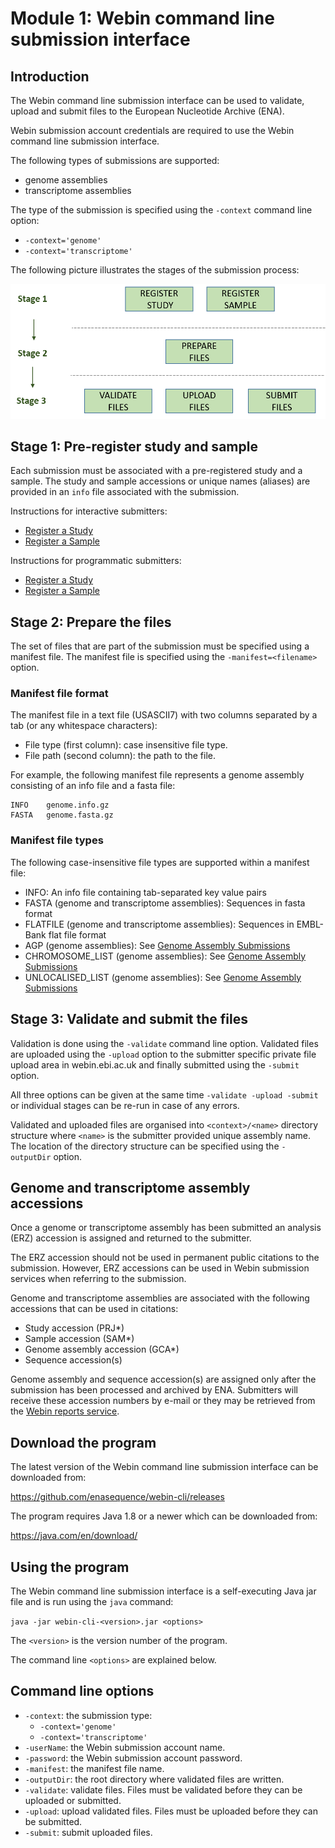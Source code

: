 # Module 1: Webin command line submission interface

## Introduction

The Webin command line submission interface can be used to validate, upload and submit files 
to the European Nucleotide Archive (ENA). 

Webin submission account credentials are required to use the Webin command line submission interface.

The following types of submissions are supported:

- genome assemblies
- transcriptome assemblies

The type of the submission is specified using the `-context` command line option:
- `-context='genome'` 
- `-context='transcriptome'` 

The following picture illustrates the stages of the submission process:

![Submission process](images/webin-cli_01.png)

## Stage 1: Pre-register study and sample

Each submission must be associated with a pre-registered study and a sample. The study and sample 
accessions or unique names (aliases) are provided in an `info` file associated with the submission. 

Instructions for interactive submitters:
- [Register a Study](mod_02.html)
- [Register a Sample](mod_03.html)

Instructions for programmatic submitters:
- [Register a Study](prog_01.html)
- [Register a Sample](prog_05.html)

## Stage 2: Prepare the files

The set of files that are part of the submission must be specified using a manifest file.
The manifest file is specified using the `-manifest=<filename>` option.

### Manifest file format

The manifest file in a text file (USASCII7) with two columns separated by a tab (or any whitespace characters):
- File type (first column): case insensitive file type.   
- File path (second column): the path to the file.

For example, the following manifest file represents a genome assembly consisting of an info file and a fasta file:

```
INFO    genome.info.gz
FASTA   genome.fasta.gz
``` 

### Manifest file types

The following case-insensitive file types are supported within a manifest file:

- INFO: An info file containing tab-separated key value pairs
- FASTA (genome and transcriptome assemblies): Sequences in fasta format
- FLATFILE (genome and transcriptome assemblies): Sequences in EMBL-Bank flat file format 
- AGP (genome assemblies): See [Genome Assembly Submissions](cli_02.html)
- CHROMOSOME_LIST (genome assemblies): See [Genome Assembly Submissions](cli_02.html)
- UNLOCALISED_LIST (genome assemblies): See [Genome Assembly Submissions](cli_02.html)

## Stage 3: Validate and submit the files

Validation is done using the `-validate` command line option. Validated files are 
uploaded using the `-upload` option to the submitter specific private file upload area 
in webin.ebi.ac.uk and finally submitted using the `-submit` option.

All three options can be given at the same time `-validate -upload -submit` or
individual stages can be re-run in case of any errors. 

Validated and uploaded files are organised into `<context>/<name>` directory structure where 
`<name>` is the submitter provided unique assembly name. The location of the directory structure
can be specified using the `-outputDir` option.

## Genome and transcriptome assembly accessions

Once a genome or transcriptome assembly has been submitted an analysis (ERZ) accession is
assigned and returned to the submitter. 

The ERZ accession should not be used in permanent public citations to the submission. However, ERZ
accessions can be used in Webin submission services when referring to the submission. 

Genome and transcriptome assemblies are associated with the following accessions that
can be used in citations:

- Study accession (PRJ*)
- Sample accession (SAM*)
- Genome assembly accession (GCA*)
- Sequence accession(s)

Genome assembly and sequence accession(s) are assigned only after the submission 
has been processed and archived by ENA. Submitters will receive these accession numbers by e-mail or 
they may be retrieved from the [Webin reports service](prog_10.html).

## Download the program

The latest version of the Webin command line submission interface can be downloaded from: 

https://github.com/enasequence/webin-cli/releases

The program requires Java 1.8 or a newer which can be downloaded from: 

<https://java.com/en/download/>

## Using the program

The  Webin command line submission interface is a self-executing Java jar file and is 
run using the `java` command:

`java -jar webin-cli-<version>.jar <options>` 

The `<version>` is the version number of the program. 

The command line `<options>` are explained below.

## Command line options

- `-context`: the submission type: 
    - `-context='genome'` 
    - `-context='transcriptome'` 
- `-userName`: the Webin submission account name.
- `-password`: the Webin submission account password.
- `-manifest`: the manifest file name.
- `-outputDir`: the root directory where validated files are written. 
- `-validate`: validate files. Files must be validated before they can be uploaded or submitted.
- `-upload`: upload validated files. Files must be uploaded before they can be submitted.
- `-submit`: submit uploaded files.
